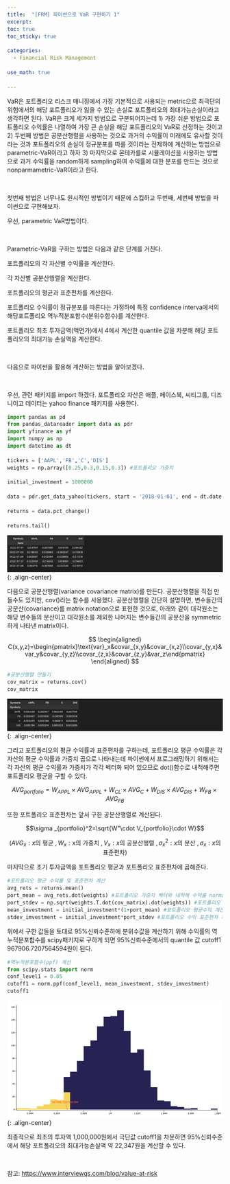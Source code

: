 ```yaml
---
title:  "[FRM] 파이썬으로 VaR 구현하기 1"
excerpt: 
toc: true
toc_sticky: true

categories:
  - Financial Risk Management

use_math: true

---
```


VaR은 포트폴리오 리스크 매니징에서 가장 기본적으로 사용되는 metric으로 최극단의 위험에서의 해당 포트폴리오가 잃을 수 있는 손실로 포트폴리오의 최대가능손실이라고 생각하면 된다. VaR은 크게 세가지 방법으로 구분되어지는데 1) 가장 쉬운 방법으로 포트폴리오 수익률은 나열하여 가장 큰 손실을 해당 포트폴리오의 VaR로 선정하는 것이고 2) 두번째 방법은 공분산행렬을 사용하는 것으로 과거의 수익률이 미래에도 유사할 것이라는 것과 포트폴리오의 손실이 정규분포를 따를 것이라는 전제하에 계산하는 방법으로 parametric-VaR이라고 하자 3) 마지막으로 몬테카를로 시뮬레이션을 사용하는 방법으로 과거 수익률을 random하게 sampling하여 수익률에 대한 분포를 만드는 것으로 nonparmametric-VaR이라고 한다.

​

첫번째 방법은 너무나도 원시적인 방법이기 때문에 스킵하고 두번째, 세번째 방법을 파이썬으로 구현해보자.

우선, parametric VaR방법이다.

​

Parametric-VaR을 구하는 방법은 다음과 같은 단계를 거친다.

포트폴리오의 각 자산별 수익률을 계산한다.

각 자산별 공분산행렬을 계산한다.

포트폴리오의 평균과 표준편차를 계산한다.

포트폴리오 수익률이 정규분포를 따른다는 가정하에 특정 confidence interva에서의 해당포트폴리오 역누적분포함수(분위수함수)를 계산한다.

포트폴리오 최초 투자금액(액면가)에서 4에서 계산한 quantile 값을 차분해 해당 포트폴리오의 최대가능 손실액을 계산한다.

​

다음으로 파이썬을 활용해 계산하는 방법을 알아보겠다.

​

우선, 관련 패키지를 import 하겠다. 포트폴리오 자산은 애플, 페이스북, 씨티그룹, 디즈니이고 데이터는 yahoo finance 패키지를 사용한다. 

```python
import pandas as pd
from pandas_datareader import data as pdr
import yfinance as yf
import numpy as np
import datetime as dt

tickers = ['AAPL','FB','C','DIS']
weights = np.array([0.25,0.3,0.15,0.3]) #포트폴리오 가중치

initial_investment = 1000000

data = pdr.get_data_yahoo(tickers, start = '2018-01-01', end = dt.date.today())['Close']

returns = data.pct_change()

returns.tail()
```
![png](/assets/images/var1.png){: .align-center}

다음으로 공분산행렬(variance covariance matrix)를 만든다. 공분산행렬을 직접 만들수도 있지만, cov()라는 함수를 사용했다. 공분산행렬을 간단히 설명하면, 변수들간의 공분산(covariance)를 matrix notation으로 표현한 것으로, 아래와 같이 대각원소는 해당 변수들의 분산이고 대각원소를 제외한 나머지는 변수들간의 공분산을 symmetric하게 나타낸 matrix이다.

$$
\begin{aligned}
C(x,y,z)=\begin{pmatrix}\text{var}_x&covar_{x,y}&covar_{x,z}\\covar_{y,x}&var_y&covar_{y,z}\\covar_{z,x}&covar_{z,y}&var_z\end{pmatrix}
\end{aligned}
$$

```python
#공분산행렬 만들기
cov_matrix = returns.cov()
cov_matrix
```
![png](/assets/images/var2.png){: .align-center}

그리고 포트폴리오의 평균 수익률과 표준편차를 구하는데, 포트폴리오 평균 수익률은 각 자산의 평균 수익률과 가중치 곱으로 나타내는데 파이썬에서 프로그래밍하기 위해서는 각 자산의 평균 수익률과 가중치가 각각 벡터화 되어 있으므로 dot()함수로 내적해주면 포트폴리오 평균을 구할 수 있다.


$$AVG_{portfolio}=W_{APPL}\times AVG_{APPL}+W_{CL}\times AVG_C+W_{DIS}\times AVG_{DIS}+W_{FB}\times AVG_{FB}$$

또한 포트폴리오 표준편차는 앞서 구한 공분산행렬로 계산된다.

$$\sigma _{portfolio}^2=\sqrt{W"\cdot V_{portfolio}\cdot W}$$

$$\left(AVG_x:x\text{의 평균 },W_x:x\text{의 가중치 },V_x:x\text{의 공분산행렬 },\sigma _x^2:x\text{의 분산 },\sigma _x:x\text{의 표준편차}\right)$$

마지막으로 초기 투자금액을 포트폴리오 평균과 포트폴리오 표준편차에 곱해준다.

```python
#포트폴리오 평균 수익률 및 표준편차 계산
avg_rets = returns.mean()
port_mean = avg_rets.dot(weights) #포트폴리오 가중치 벡터와 내적해 수익률 normalization
port_stdev = np.sqrt(weights.T.dot(cov_matrix).dot(weights)) #포트폴리오 표준편차 계산
mean_investment = initial_investment*(1+port_mean) #포트폴리오 평균수익 계산
stdev_imvestment = initial_investment*port_stdev #포트폴리오 수익 표준편차 계산
```

위에서 구한 값들을 토대로 95%신뢰수준하에 분위수값을 계산하기 위해 수익률의 역누적분포함수를 scipy패키지로 구하게 되면 95%신뢰수준에서의 quantile 값 cutoff1 967906.7207564594원이 된다.

```python
#역누적분포함수(ppf) 계산
from scipy.stats import norm
conf_level1 = 0.05
cutoff1 = norm.ppf(conf_level1, mean_investment, stdev_imvestment)
cutoff1
```

![png](/assets/images/var3.png){: .align-center}

최종적으로 최초의 투자액 1,000,000원에서 극단값 cutoff1을 차분하면 95%신뢰수준에서 해당 포트폴리오의 최대가능손실액 약 22,347원을 계산할 수 있다.

​

참고: https://www.interviewqs.com/blog/value-at-risk